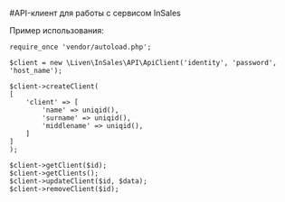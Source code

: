 #API-клиент для работы с сервисом InSales

Пример использования:

```
require_once 'vendor/autoload.php';

$client = new \Liven\InSales\API\ApiClient('identity', 'password', 'host_name');

$client->createClient(
[
    'client' => [
        'name' => uniqid(),
        'surname' => uniqid(),
        'middlename' => uniqid(),
    ]
]
);

$client->getClient($id);
$client->getClients();
$client->updateClient($id, $data);
$client->removeClient($id);
```
